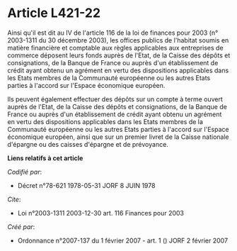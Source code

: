 # Article L421-22

Ainsi qu'il est dit au IV de l'article 116 de la loi de finances pour 2003 (n° 2003-1311 du 30 décembre 2003), les offices
publics de l'habitat soumis en matière financière et comptable aux règles applicables aux entreprises de commerce déposent
leurs fonds auprès de l'Etat, de la Caisse des dépôts et consignations, de la Banque de France ou auprès d'un établissement
de crédit ayant obtenu un agrément en vertu des dispositions applicables dans les Etats membres de la Communauté européenne
ou les autres Etats parties à l'accord sur l'Espace économique européen.

Ils peuvent également effectuer des dépôts sur un compte à terme ouvert auprès de l'Etat, de la Caisse des dépôts et
consignations, de la Banque de France ou auprès d'un établissement de crédit ayant obtenu un agrément en vertu des
dispositions applicables dans les Etats membres de la Communauté européenne ou les autres Etats parties à l'accord sur
l'Espace économique européen, ainsi que sur un premier livret de la Caisse nationale d'épargne ou des caisses d'épargne et de
prévoyance.

**Liens relatifs à cet article**

_Codifié par_:

  - Décret n°78-621 1978-05-31 JORF 8 JUIN 1978

_Cite_:

  - Loi n°2003-1311 2003-12-30 art. 116 Finances pour 2003

_Créé par_:

  - Ordonnance n°2007-137 du 1 février 2007 - art. 1 () JORF 2 février 2007
